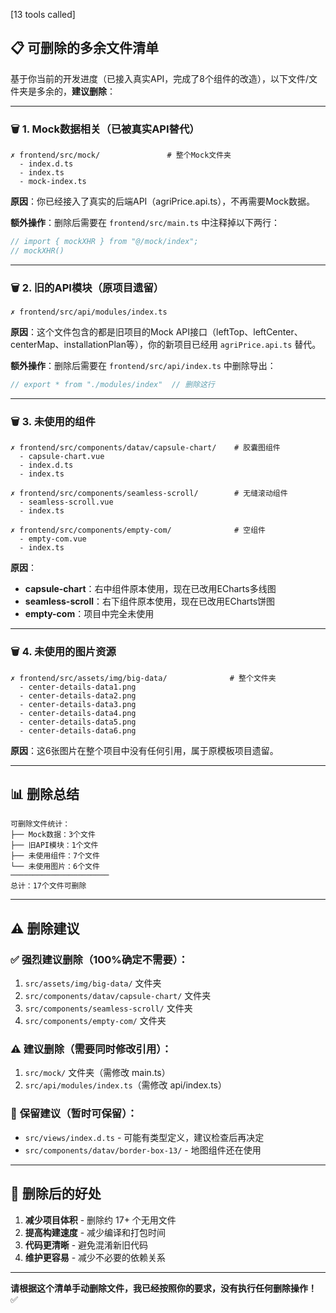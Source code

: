 [13 tools called]

## 📋 **可删除的多余文件清单**

基于你当前的开发进度（已接入真实API，完成了8个组件的改造），以下文件/文件夹是多余的，**建议删除**：

---

### 🗑️ **1. Mock数据相关（已被真实API替代）**

```
✗ frontend/src/mock/               # 整个Mock文件夹
  - index.d.ts
  - index.ts
  - mock-index.ts
```

**原因**：你已经接入了真实的后端API（agriPrice.api.ts），不再需要Mock数据。

**额外操作**：删除后需要在 `frontend/src/main.ts` 中注释掉以下两行：
```typescript
// import { mockXHR } from "@/mock/index";
// mockXHR()
```

---

### 🗑️ **2. 旧的API模块（原项目遗留）**

```
✗ frontend/src/api/modules/index.ts
```

**原因**：这个文件包含的都是旧项目的Mock API接口（leftTop、leftCenter、centerMap、installationPlan等），你的新项目已经用 `agriPrice.api.ts` 替代。

**额外操作**：删除后需要在 `frontend/src/api/index.ts` 中删除导出：
```typescript
// export * from "./modules/index"  // 删除这行
```

---

### 🗑️ **3. 未使用的组件**

```
✗ frontend/src/components/datav/capsule-chart/    # 胶囊图组件
  - capsule-chart.vue
  - index.d.ts
  - index.ts

✗ frontend/src/components/seamless-scroll/        # 无缝滚动组件
  - seamless-scroll.vue
  - index.ts

✗ frontend/src/components/empty-com/              # 空组件
  - empty-com.vue
  - index.ts
```

**原因**：
- **capsule-chart**：右中组件原本使用，现在已改用ECharts多线图
- **seamless-scroll**：右下组件原本使用，现在已改用ECharts饼图
- **empty-com**：项目中完全未使用

---

### 🗑️ **4. 未使用的图片资源**

```
✗ frontend/src/assets/img/big-data/              # 整个文件夹
  - center-details-data1.png
  - center-details-data2.png
  - center-details-data3.png
  - center-details-data4.png
  - center-details-data5.png
  - center-details-data6.png
```

**原因**：这6张图片在整个项目中没有任何引用，属于原模板项目遗留。

---

## 📊 **删除总结**

```
可删除文件统计：
├── Mock数据：3个文件
├── 旧API模块：1个文件
├── 未使用组件：7个文件
└── 未使用图片：6个文件
──────────────────────
总计：17个文件可删除
```

---

## ⚠️ **删除建议**

### ✅ **强烈建议删除**（100%确定不需要）：
1. `src/assets/img/big-data/` 文件夹
2. `src/components/datav/capsule-chart/` 文件夹
3. `src/components/seamless-scroll/` 文件夹
4. `src/components/empty-com/` 文件夹

### ⚠️ **建议删除**（需要同时修改引用）：
1. `src/mock/` 文件夹（需修改 main.ts）
2. `src/api/modules/index.ts`（需修改 api/index.ts）

### 📝 **保留建议**（暂时可保留）：
- `src/views/index.d.ts` - 可能有类型定义，建议检查后再决定
- `src/components/datav/border-box-13/` - 地图组件还在使用

---

## 🎯 **删除后的好处**

1. **减少项目体积** - 删除约 17+ 个无用文件
2. **提高构建速度** - 减少编译和打包时间
3. **代码更清晰** - 避免混淆新旧代码
4. **维护更容易** - 减少不必要的依赖关系

---

**请根据这个清单手动删除文件，我已经按照你的要求，没有执行任何删除操作！** ✅